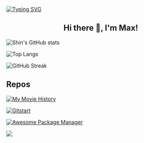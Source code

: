 [![Typing SVG](https://readme-typing-svg.herokuapp.com?multiline=true&width=500&lines=Full-stack+web+developer.++++++++++)](https://git.io/typing-svg)
  
<h2 align="center">Hi there 👋, I'm Max!</h2>




![Shin's GitHub stats](https://github-readme-stats.vercel.app/api?username=MaxR92&show_icons=true&theme=tokyonight)

![Top Langs](https://github-readme-stats.vercel.app/api/top-langs/?username=MaxR92&layout=compact)

![GitHub Streak](https://github-readme-streak-stats.herokuapp.com?user=MaxR92&theme=neon-palenight&hide_border=true)

## Repos

[![My Movie History](https://github-readme-stats.vercel.app/api/pin/?username=MaxR92&repo=mymoviehistory&show_owner=true)](https://github.com/MaxR92/mymoviehistory)

[![Gitstart](https://github-readme-stats.vercel.app/api/pin/?username=shinokada&repo=gitstart&show_owner=true)](https://github.com/shinokada/gitstart)

[![Awesome Package Manager](https://github-readme-stats.vercel.app/api/pin/?username=shinokada&repo=awesome&show_owner=true)](https://github.com/shinokada/awesome)



![](https://komarev.com/ghpvc/?username=shinokada)